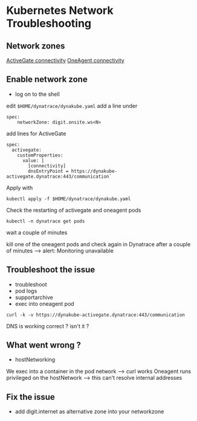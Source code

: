 # Kubernetes Network Troubleshooting

## Network zones

[ActiveGate connectivity](https://docs.dynatrace.com/docs/manage/network-zones/activegate-connectivity)
[OneAgent connectivity](https://docs.dynatrace.com/docs/manage/network-zones/activegate-connectivity)

## Enable network zone

- log on to the shell

edit `$HOME/dynatrace/dynakube.yaml`
add a line under

```
spec:
    networkZone: digit.onsite.ws<N>
```

add lines for ActiveGate

```
spec:
  activegate:
    customProperties:
      value: |
        [connectivity]
        dnsEntryPoint = https://dynakube-activegate.dynatrace:443/communication`
```
Apply with
```
kubectl apply -f $HOME/dynatrace/dynakube.yaml
```
Check the restarting of activegate and oneagent pods

```
kubectl -n dynatrace get pods
```

wait a couple of minutes

kill one of the oneagent pods and check again in Dynatrace after a couple of minutes --> alert: Monitoring unavailable

## Troubleshoot the issue

- troubleshoot
- pod logs
- supportarchive
- exec into oneagent pod

```
curl -k -v https://dynakube-activegate.dynatrace:443/communication
```

DNS is working correct ? isn't it ?

## What went wrong ?

- hostNetworking

We exec into a container in the pod network --> curl works
Oneagent runs privileged on the hostNetwork --> this can't resolve internal addresses

## Fix the issue

- add digit.internet as alternative zone into your networkzone
